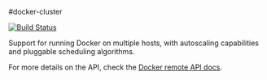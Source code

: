 #docker-cluster

[![Build Status](https://travis-ci.org/tsuru/docker-cluster.png)](https://travis-ci.org/tsuru/docker-cluster)

Support for running Docker on multiple hosts, with autoscaling capabilities and
pluggable scheduling algorithms.

For more details on the API, check the [Docker remote API docs](
http://docs.docker.com/engine/reference/api/docker_remote_api/).
